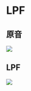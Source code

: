 LPF
===

原音
----

![ ](http://purasi-bo.me/image/aliasing/base.d/left.gif)

LPF
---

![ ](http://purasi-bo.me/image/aliasing/lpf.d/left.gif)

